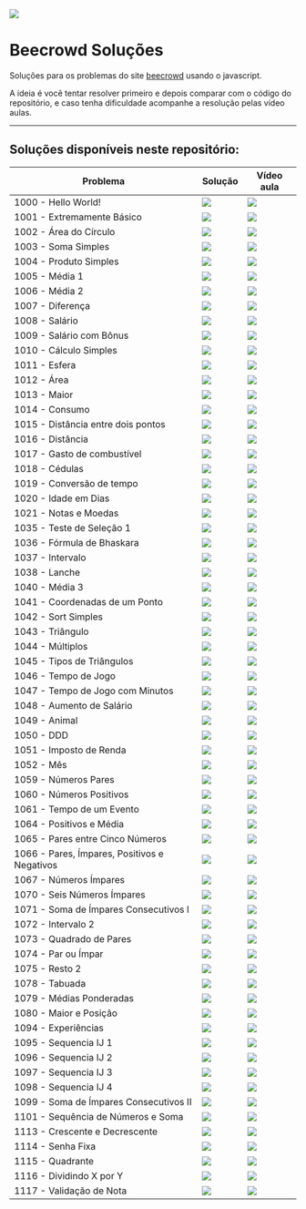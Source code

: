 
![](./img/js_beecrowd.png)

# Beecrowd Soluções

Soluções para os problemas do site [beecrowd](https://www.beecrowd.com.br/) usando o javascript.

A ideia é você tentar resolver primeiro e depois comparar com o código do repositório, e caso tenha dificuldade acompanhe a resolução pelas vídeo aulas.

---

## Soluções disponíveis neste repositório:

| Problema |  Solução  |  Vídeo aula |
| --------- | ------ | --------- |
| 1000 - Hello World!  | [![](./img/js-icon.svg)](./problems/1000.js) | [![](./img/youtube-icon.svg)](https://youtu.be/3Sb4VPk4JEI) |
| 1001 - Extremamente Básico | [![](./img/js-icon.svg)](./problems/1001.js) | [![](./img/youtube-icon.svg)](https://youtu.be/6TZlhELLxvo) |
| 1002 - Área do Círculo | [![](./img/js-icon.svg)](./problems/1002.js) | [![](./img/youtube-icon.svg)](https://youtu.be/wH-P7zdNoBQ) |
| 1003 - Soma Simples | [![](./img/js-icon.svg)](./problems/1003.js) | [![](./img/youtube-icon.svg)](https://youtu.be/_5DVSS8WEkg) |
| 1004 - Produto Simples | [![](./img/js-icon.svg)](./problems/1004.js) | [![](./img/youtube-icon.svg)](https://youtu.be/eBuEKiEdL7w) |
| 1005 - Média 1 | [![](./img/js-icon.svg)](./problems/1005.js) | [![](./img/youtube-icon.svg)](https://youtu.be/0jkmXD09b04) |
| 1006 - Média 2 | [![](./img/js-icon.svg)](./problems/1006.js) | [![](./img/youtube-icon.svg)](https://youtu.be/zc2YasEOmlA) |
| 1007 - Diferença | [![](./img/js-icon.svg)](./problems/1007.js) | [![](./img/youtube-icon.svg)](https://youtu.be/jEMFFZM4feA) |
| 1008 - Salário | [![](./img/js-icon.svg)](./problems/1008.js) | [![](./img/youtube-icon.svg)](https://youtu.be/cd1RjqGR9zA) |
| 1009 - Salário com Bônus | [![](./img/js-icon.svg)](./problems/1009.js) | [![](./img/youtube-icon.svg)](https://youtu.be/1TDWabxPZ4M) |
| 1010 - Cálculo Simples | [![](./img/js-icon.svg)](./problems/1010.js) | [![](./img/youtube-icon.svg)](https://youtu.be/ipH7PcyWDaQ) |
| 1011 - Esfera | [![](./img/js-icon.svg)](./problems/1011.js) | [![](./img/youtube-icon.svg)](https://youtu.be/Kwgfx71Nl_E) |
| 1012 - Área | [![](./img/js-icon.svg)](./problems/1012.js) | [![](./img/youtube-icon.svg)](https://youtu.be/WXhy7O45GlQ) |
| 1013 - Maior | [![](./img/js-icon.svg)](./problems/1013.js) | [![](./img/youtube-icon.svg)](https://youtu.be/kQDMctTJa5I) |
| 1014 - Consumo | [![](./img/js-icon.svg)](./problems/1014.js) | [![](./img/youtube-icon.svg)](https://youtu.be/NqY-dkrt0cc) |
| 1015 - Distância entre dois pontos | [![](./img/js-icon.svg)](./problems/1015.js) | [![](./img/youtube-icon.svg)](https://youtu.be/pWSnH5zi7fo) |
| 1016 - Distância | [![](./img/js-icon.svg)](./problems/1016.js) | [![](./img/youtube-icon.svg)](https://youtu.be/Sv1bwO_WYro) |
| 1017 - Gasto de combustível | [![](./img/js-icon.svg)](./problems/1017.js) | [![](./img/youtube-icon.svg)](https://youtu.be/xTaDIW33Fcs) |
| 1018 - Cédulas | [![](./img/js-icon.svg)](./problems/1018.js) | [![](./img/youtube-icon.svg)](https://youtu.be/AnIh2blAVVE) |
| 1019 - Conversão de tempo | [![](./img/js-icon.svg)](./problems/1019.js) | [![](./img/youtube-icon.svg)](https://youtu.be/1r8lS7MoQqQ) |
| 1020 - Idade em Dias | [![](./img/js-icon.svg)](problems/1020.js) | [![](./img/youtube-icon.svg)](https://www.youtube.com/watch?v=K5IyKTJbsFs) |
| 1021 - Notas e Moedas | [![](./img/js-icon.svg)](problems/1021.js) | [![](./img/youtube-icon.svg)](https://www.youtube.com/watch?v=HyR46IR1Xd8) |
| 1035 - Teste de Seleção 1 | [![](./img/js-icon.svg)](problems/1035.js) | [![](./img/youtube-icon.svg)](https://www.youtube.com/watch?v=MnwVTWMa7qE) |
| 1036 - Fórmula de Bhaskara | [![](./img/js-icon.svg)](problems/1036.js) | [![](./img/youtube-icon.svg)](https://www.youtube.com/watch?v=P0RD0lCoS9E) |
| 1037 - Intervalo | [![](./img/js-icon.svg)](problems/1037.js) | [![](./img/youtube-icon.svg)](https://www.youtube.com/watch?v=837wwezW1qI) |
| 1038 - Lanche | [![](./img/js-icon.svg)](problems/1038.js) | [![](./img/youtube-icon.svg)](https://www.youtube.com/watch?v=KwzDK9zAlfU) |
| 1040 - Média 3 | [![](./img/js-icon.svg)](problems/1040.js) | [![](./img/youtube-icon.svg)](https://www.youtube.com/watch?v=SKu_8zgejl8) |
| 1041 - Coordenadas de um Ponto | [![](./img/js-icon.svg)](problems/1041.js) | [![](./img/youtube-icon.svg)](https://www.youtube.com/playlist?list=PLDgemkIT111D6IXfUr5CTNLWL9ouD8xfG) |
| 1042 - Sort Simples | [![](./img/js-icon.svg)](problems/1042.js) | [![](./img/youtube-icon.svg)](https://www.youtube.com/watch?v=Bsc-bnF1Q4M) |
| 1043 - Triângulo | [![](./img/js-icon.svg)](problems/1043.js) | [![](./img/youtube-icon.svg)](https://www.youtube.com/watch?v=uuux7hbK11o) |
| 1044 - Múltiplos | [![](./img/js-icon.svg)](problems/1044.js) | [![](./img/youtube-icon.svg)](https://www.youtube.com/watch?v=PKuMWJcHnXg) |
| 1045 - Tipos de Triângulos | [![](./img/js-icon.svg)](problems/1045.js) | [![](./img/youtube-icon.svg)](https://www.youtube.com/watch?v=DYLKTMvG1G0) |
| 1046 - Tempo de Jogo | [![](./img/js-icon.svg)](problems/1046.js) | [![](./img/youtube-icon.svg)](https://www.youtube.com/watch?v=6jqiMRzQ7R4) |
| 1047 - Tempo de Jogo com Minutos | [![](./img/js-icon.svg)](problems/1047.js) | [![](./img/youtube-icon.svg)](https://www.youtube.com/watch?v=ez844B9ZTks) |
| 1048 - Aumento de Salário | [![](./img/js-icon.svg)](problems/1048.js) | [![](./img/youtube-icon.svg)](https://www.youtube.com/watch?v=qI1TK0e0ekw) |
| 1049 - Animal | [![](./img/js-icon.svg)](problems/1049.js) | [![](./img/youtube-icon.svg)](https://www.youtube.com/watch?v=IYkYgq0rgDY) |
| 1050 - DDD | [![](./img/js-icon.svg)](problems/1050.js) | [![](./img/youtube-icon.svg)](https://www.youtube.com/watch?v=sBJQLFQqt84) |
| 1051 - Imposto de Renda | [![](./img/js-icon.svg)](problems/1051.js) | [![](./img/youtube-icon.svg)](https://www.youtube.com/watch?v=_DVZSOVnOj4) |
| 1052 - Mês | [![](./img/js-icon.svg)](problems/1052.js) | [![](./img/youtube-icon.svg)](https://www.youtube.com/watch?v=WoMHAjJzZpE) |
| 1059 - Números Pares | [![](./img/js-icon.svg)](problems/1059.js) | [![](./img/youtube-icon.svg)](https://www.youtube.com/watch?v=jrKOxzwMzns) |
| 1060 - Números Positivos | [![](./img/js-icon.svg)](problems/1060.js) | [![](./img/youtube-icon.svg)](https://www.youtube.com/watch?v=l1Grxrf0edg) |
| 1061 - Tempo de um Evento | [![](./img/js-icon.svg)](problems/1061.js) | [![](./img/youtube-icon.svg)](https://www.youtube.com/watch?v=hzI3nL9GbCY) |
| 1064 - Positivos e Média | [![](./img/js-icon.svg)](problems/1064.js) | [![](./img/youtube-icon.svg)](https://www.youtube.com/watch?v=S5CIqlaHAhY) |
| 1065 - Pares entre Cinco Números | [![](./img/js-icon.svg)](problems/1065.js) | [![](./img/youtube-icon.svg)](https://www.youtube.com/watch?v=44yInmuK8W8) |
| 1066 - Pares, Ímpares, Positivos e Negativos | [![](./img/js-icon.svg)](problems/1066.js) | [![](./img/youtube-icon.svg)](https://www.youtube.com/watch?v=cFPf-PvJp3o) |
| 1067 - Números Ímpares | [![](./img/js-icon.svg)](problems/1067.js) | [![](./img/youtube-icon.svg)](https://www.youtube.com/watch?v=Al8TaIX2r1I) |
| 1070 - Seis Números Ímpares | [![](./img/js-icon.svg)](problems/1070.js) | [![](./img/youtube-icon.svg)](https://www.youtube.com/watch?v=9BpBxJ99N20) |
| 1071 - Soma de Ímpares Consecutivos I | [![](./img/js-icon.svg)](problems/1071.js) | [![](./img/youtube-icon.svg)](https://www.youtube.com/watch?v=oyX_XcogXvc) |
| 1072 - Intervalo 2 | [![](./img/js-icon.svg)](problems/1072.js) | [![](./img/youtube-icon.svg)](https://www.youtube.com/watch?v=VxOsqTIeFh8) |
| 1073 - Quadrado de Pares | [![](./img/js-icon.svg)](problems/1073.js) | [![](./img/youtube-icon.svg)](https://www.youtube.com/watch?v=cgEoZKPSGvc) |
| 1074 - Par ou Ímpar | [![](./img/js-icon.svg)](problems/1074.js) | [![](./img/youtube-icon.svg)](https://www.youtube.com/watch?v=q7aMYnjm6y0) |
| 1075 - Resto 2 | [![](./img/js-icon.svg)](problems/1075.js) | [![](./img/youtube-icon.svg)](https://www.youtube.com/watch?v=Iu38Zhll4Nc) |
| 1078 - Tabuada | [![](./img/js-icon.svg)](problems/1078.js) | [![](./img/youtube-icon.svg)](https://www.youtube.com/watch?v=yoTWp8mBKUA) |
| 1079 - Médias Ponderadas | [![](./img/js-icon.svg)](problems/1079.js) | [![](./img/youtube-icon.svg)](https://www.youtube.com/watch?v=pROdG1XUtsA) |
| 1080 - Maior e Posição | [![](./img/js-icon.svg)](problems/1080.js) | [![](./img/youtube-icon.svg)](https://www.youtube.com/watch?v=N6gmIq4axqs) |
| 1094 - Experiências | [![](./img/js-icon.svg)](problems/1094.js) | [![](./img/youtube-icon.svg)](https://www.youtube.com/watch?v=W8cCksOnhbg) |
| 1095 - Sequencia IJ 1 | [![](./img/js-icon.svg)](problems/1095.js) | [![](./img/youtube-icon.svg)](https://www.youtube.com/watch?v=KM6OQfGkiOA) |
| 1096 - Sequencia IJ 2 | [![](./img/js-icon.svg)](problems/1096.js) | [![](./img/youtube-icon.svg)](https://www.youtube.com/watch?v=CdR_FXJgwX4) |
| 1097 - Sequencia IJ 3 | [![](./img/js-icon.svg)](problems/1097.js) | [![](./img/youtube-icon.svg)](https://www.youtube.com/watch?v=Gbr11cf_s3I) |
| 1098 - Sequencia IJ 4 | [![](./img/js-icon.svg)](problems/1098.js) | [![](./img/youtube-icon.svg)](https://www.youtube.com/watch?v=Vh41sQi262k) |
| 1099 - Soma de Ímpares Consecutivos II | [![](./img/js-icon.svg)](problems/1099.js) | [![](./img/youtube-icon.svg)](https://www.youtube.com/watch?v=UGuXQBrKJYY) |
| 1101 - Sequência de Números e Soma | [![](./img/js-icon.svg)](problems/1101.js) | [![](./img/youtube-icon.svg)](https://www.youtube.com/watch?v=ThFB-I344MM) |
| 1113 - Crescente e Decrescente | [![](./img/js-icon.svg)](problems/1113.js) | [![](./img/youtube-icon.svg)](https://www.youtube.com/watch?v=KCW-Bta-dUA) |
| 1114 - Senha Fixa | [![](./img/js-icon.svg)](problems/1114.js) | [![](./img/youtube-icon.svg)](https://www.youtube.com/watch?v=NzYn-cQbQxU) |
| 1115 - Quadrante | [![](./img/js-icon.svg)](problems/1115.js) | [![](./img/youtube-icon.svg)](https://www.youtube.com/watch?v=jAnnhSSPqFs) |
| 1116 - Dividindo X por Y | [![](./img/js-icon.svg)](problems/1116.js) | [![](./img/youtube-icon.svg)](https://www.youtube.com/playlist?list=PLDgemkIT111D6IXfUr5CTNLWL9ouD8xfG) |
| 1117 - Validação de Nota | [![](./img/js-icon.svg)](problems/1117.js) | [![](./img/youtube-icon.svg)](https://www.youtube.com/watch?v=2B8gIhH9BKY) |